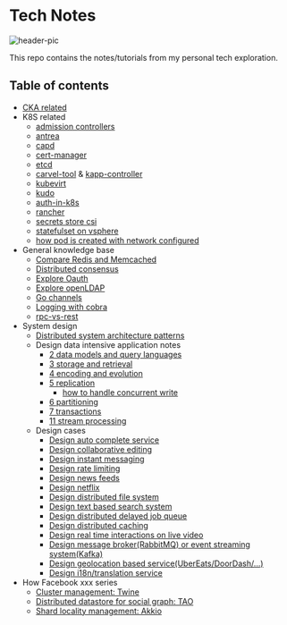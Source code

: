 # Tech Notes

![header-pic](header-pic.png)

This repo contains the notes/tutorials from my personal tech exploration.

## Table of contents

- [CKA related](https://github.com/danniel1205/tech-notes/tree/master/cka)
- K8S related
  - [admission controllers](k8s/explore-admission-controllers/explore-admission-controllers.md)
  - [antrea](k8s/explore-antrea/explore-antrea.md)
  - [capd](k8s/explore-capd/explore-capd.md)
  - [cert-manager](k8s/explore-cert-manager/explore-cert-manager.md)
  - [etcd](k8s/explore-etcd/readme.md)
  - [carvel-tool](k8s/explore-k14s/readme.md) & [kapp-controller](k8s/explore-kapp-controller/readme.md)
  - [kubevirt](k8s/explore-kubevirt/explore-kubevirt.md)
  - [kudo](k8s/explore-kudo/explore-kudo.md)
  - [auth-in-k8s](k8s/explore-pinniped/auth-in-k8s.md)
  - [rancher](k8s/explore-rancher/explore-rancher.md)
  - [secrets store csi](k8s/explore-secrets-store-csi/explore-secrets-store-csi.md)
  - [statefulset on vsphere](k8s/explore-statefulset-on-vsphere/explore-statefulset-on-vsphere.md)
  - [how pod is created with network configured](k8s/how-pod-created-with-network-configured/readme.md)
- General knowledge base
  - [Compare Redis and Memcached](general-knowledge-base/compare-redis-memcached/readme.md)
  - [Distributed consensus](general-knowledge-base/distributed-consensus/readme.md)
  - [Explore Oauth](general-knowledge-base/explore-oauth/readme.md)
  - [Explore openLDAP](general-knowledge-base/explore-openldap/readme.md)
  - [Go channels](general-knowledge-base/go-channels/readme.md)
  - [Logging with cobra](general-knowledge-base/logging-with-cobra/readme.md)
  - [rpc-vs-rest](general-knowledge-base/rpc-vs-rest/readme.md)
- System design
  - [Distributed system architecture patterns](./system-design/distributed-system-architectural-patterns/readme.md)
  - Design data intensive application notes
    - [2 data models and query languages](system-design/2-data-models-and-query-languages/how-tree-is-stored-in-database.md)
    - [3 storage and retrieval](system-design/3-storage-and-retrieval/readme.md)
    - [4 encoding and evolution](system-design/4-encoding-and-evolution/readme.md)
    - [5 replication](system-design/5-replication/readme.md)
      - [how to handle concurrent write](system-design/5-replication/how-to-handle-concurrent-write.md)
    - [6 partitioning](system-design/6-partitioning/readme.md)
    - [7 transactions](system-design/7-transactions/readme.md)
    - [11 stream processing](system-design/11-stream-processing/readme.md)
  - Design cases
    - [Design auto complete service](system-design/topics/auto-complete-service/readme.md)
    - [Design collaborative editing](system-design/topics/how-collaborative-editing-work/readme.md)
    - [Design instant messaging](system-design/topics/instant-messaging-system/readme.md)
    - [Design rate limiting](system-design/topics/rate-limiting/readme.md)
    - [Design news feeds](system-design/topics/news-feeds/readme.md)
    - [Design netflix](system-design/topics/netflix/readme.md)
    - [Design distributed file system](system-design/topics/distributed-file-system/readme.md)
    - [Design text based search system](system-design/topics/text-based-search/readme.md)
    - [Design distributed delayed job queue](system-design/topics/distributed-delayed-job-queueing-system/readme.md)
    - [Design distributed caching](system-design/topics/caching/readme.md)
    - [Design real time interactions on live video](system-design/topics/real-time-interactions-on-live-video/readme.md)
    - [Design message broker(RabbitMQ) or event streaming system(Kafka)](system-design/topics/message-broker-and-event-streaming/readme.md)
    - [Design geolocation based service(UberEats/DoorDash/...)](system-design/topics/geolocation-based-service/readme.md)
    - [Design i18n/translation service](system-design/topics/i18n-service/readme.md)
- How Facebook xxx series
  - [Cluster management: Twine](how-facebook-xxx-series/cluster-management-system/readme.md)
  - [Distributed datastore for social graph: TAO](how-facebook-xxx-series/distribute-datastore-for-social-graph/readme.md)
  - [Shard locality management: Akkio](how-facebook-xxx-series/managing-data-store-locality-at-scale-with-akkio/readme.md)
